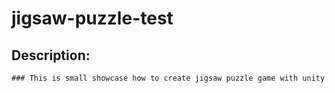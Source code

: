 # jigsaw-puzzle-test

## Description:
	### This is small showcase how to create jigsaw puzzle game with unity
